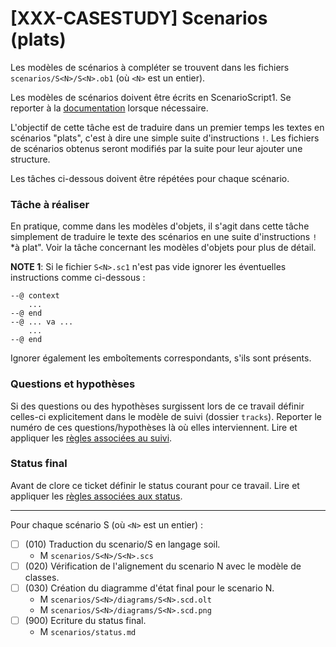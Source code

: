 [XXX-CASESTUDY] Scenarios (plats)
===========================================================

Les modèles de scénarios à compléter se trouvent dans les fichiers
``scenarios/S<N>/S<N>.ob1`` (où ``<N>`` est un entier).

Les modèles de scénarios doivent être écrits en ScenarioScript1.
Se reporter à la [documentation](https://modelscript.readthedocs.io/en/latest/scripts/scenarios1/index.html) lorsque nécessaire.

L'objectif de cette tâche est de traduire dans un premier temps
les textes en scénarios "plats", c'est à dire une simple suite 
d'instructions ``!``. Les fichiers de scénarios obtenus seront 
modifiés par la suite pour leur ajouter une structure.

Les tâches ci-dessous doivent être répétées pour chaque scénario.

### Tâche à réaliser

En pratique, comme dans les modèles d'objets, il s'agit dans 
cette tâche simplement de traduire le texte des scénarios 
en une suite d'instructions ``!`` *à plat". Voir la tâche
concernant les modèles d'objets pour plus de détail.

**NOTE 1**: Si le fichier ``S<N>.sc1``  n'est pas vide ignorer 
les éventuelles instructions comme ci-dessous :

    --@ context 
        ...
    --@ end
    --@ ... va ...
        ...
    --@ end

Ignorer également les emboîtements correspondants, s'ils sont présents.

### Questions et hypothèses

Si des questions ou des hypothèses surgissent lors de ce travail
définir celles-ci explicitement dans le modèle de suivi
(dossier ``tracks``). Reporter le numéro de ces questions/hypothèses
là où elles interviennent. Lire et appliquer les [règles associées au suivi](https://modelscript.readthedocs.io/en/latest/scripts/tracks/index.html#rules). 
 
### Status final

Avant de clore ce ticket définir le status courant pour ce travail. Lire et appliquer les [règles associées aux status](https://modelscript.readthedocs.io/en/latest/methods/status.html#rules).
________

Pour chaque scénario S<N> (où ``<N>`` est un entier) :
- [ ] (010) Traduction du scenario/S<N> en langage soil.
    - M ``scenarios/S<N>/S<N>.scs``
- [ ] (020) Vérification de l'alignement du scenario N avec le modèle de classes.
- [ ] (030) Création du diagramme d'état final pour le scenario N.
    - M ``scenarios/S<N>/diagrams/S<N>.scd.olt``
    - M ``scenarios/S<N>/diagrams/S<N>.scd.png``
- [ ] (900) Ecriture du status final.
    - M ``scenarios/status.md``
